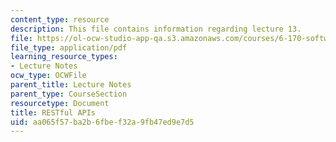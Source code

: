 ```yaml
---
content_type: resource
description: This file contains information regarding lecture 13.
file: https://ol-ocw-studio-app-qa.s3.amazonaws.com/courses/6-170-software-studio-spring-2013/aa065f57ba2b6fbef32a9fb47ed9e7d5_MIT6_170S13_13-restful-ser.pdf
file_type: application/pdf
learning_resource_types:
- Lecture Notes
ocw_type: OCWFile
parent_title: Lecture Notes
parent_type: CourseSection
resourcetype: Document
title: RESTful APIs
uid: aa065f57-ba2b-6fbe-f32a-9fb47ed9e7d5
---
```

